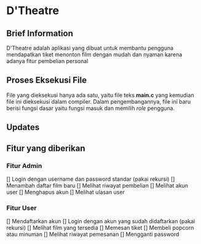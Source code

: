 # D'Theatre
## Brief Information
D'Theatre adalah aplikasi yang dibuat untuk membantu pengguna mendapatkan tiket menonton film dengan mudah dan nyaman karena adanya fitur pembelian personal

## Proses Eksekusi File
File yang dieksekusi hanya ada satu, yaitu file teks **main.c** yang kemudian file ini dieksekusi dalam compiler. Dalam pengembangannya, file ini baru berisi fungsi dasar yaitu fungsi masuk dan memilih *role* pengguna. 

## Updates

## Fitur yang diberikan
### Fitur Admin
[] Login dengan username dan password standar (pakai rekursi)
[] Menambah daftar film baru
[] Melihat riwayat pembelian
[] Melihat akun user
[] Menghapus akun
[] Melihat ulasan user

### Fitur User
[] Mendaftarkan akun
[] Login dengan akun yang sudah didaftarkan (pakai rekursi)
[] Melihat film yang tersedia
[] Memesan tiket
[] Membeli popcorn atau minuman
[] Melihat riwayat pemesanan
[] Mengganti password